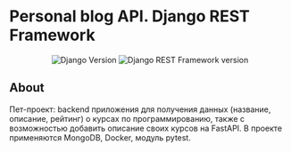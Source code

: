 <h1>Personal blog API. Django REST Framework</h1>

<p align="center">
   <img src="https://img.shields.io/badge/FastAPI-0.105.8-blue" alt="Django Version">
   <img src="https://img.shields.io/badge/Pymongo-4.6.1-8A2BE2" alt="Django REST Framework version">
</p>

## About

Пет-проект: backend приложения для получения данных (название, описание, рейтинг) о курсах по программированию, также с возможностью добавить описание своих курсов на FastAPI. В проекте применяются MongoDB, Docker, модуль pytest.
